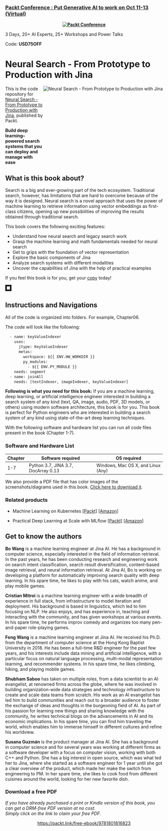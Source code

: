 
### [Packt Conference : Put Generative AI to work on Oct 11-13 (Virtual)](https://packt.link/JGIEY)

<b><p align='center'>[![Packt Conference](https://hub.packtpub.com/wp-content/uploads/2023/08/put-generative-ai-to-work-packt.png)](https://packt.link/JGIEY)</p></b> 
3 Days, 20+ AI Experts, 25+ Workshops and Power Talks 

Code: <b>USD75OFF</b>




# Neural Search - From Prototype to Production with Jina

<a href="https://www.packtpub.com/product/neural-search-from-prototype-to-production-with-jina/9781801816823?utm_source=github&utm_medium=repository&utm_campaign=9781801816823"><img src="https://static.packt-cdn.com/products/9781801816823/cover/smaller" alt="Neural Search - From Prototype to Production with Jina" height="256px" align="right"></a>

This is the code repository for [Neural Search - From Prototype to Production with Jina](https://www.packtpub.com/product/neural-search-from-prototype-to-production-with-jina/9781801816823?utm_source=github&utm_medium=repository&utm_campaign=9781801816823), published by Packt.

**Build deep learning–powered search systems that you can deploy and manage with ease**

## What is this book about?
Search is a big and ever-growing part of the tech ecosystem. Traditional search, however, has limitations that are hard to overcome because of the way it is designed. Neural search is a novel approach that uses the power of machine learning to retrieve information using vector embeddings as first-class citizens, opening up new possibilities of improving the results obtained through traditional search. 

This book covers the following exciting features:
* Understand how neural search and legacy search work
* Grasp the machine learning and math fundamentals needed for neural search
* Get to grips with the foundation of vector representation
* Explore the basic components of Jina
* Analyze search systems with different modalities
* Uncover the capabilities of Jina with the help of practical examples

If you feel this book is for you, get your [copy](https://www.amazon.com/dp/1801816824) today!

<a href="https://www.packtpub.com/?utm_source=github&utm_medium=banner&utm_campaign=GitHubBanner"><img src="https://raw.githubusercontent.com/PacktPublishing/GitHub/master/GitHub.png" 
alt="https://www.packtpub.com/" border="5" /></a>

## Instructions and Navigations
All of the code is organized into folders. For example, Chapter06.

The code will look like the following:
```
  - name: keyValueIndexer
    uses:
      jtype: KeyValueIndexer
      metas:
        workspace: ${{ ENV.HW_WORKDIR }}
        py_modules:
          - ${{ ENV.PY_MODULE }}
    needs: segment
  - name: joinAll
    needs: [textIndexer, imageIndexer, keyValueIndexer]
```

**Following is what you need for this book:**
If you are a machine learning, deep learning, or artificial intelligence engineer interested in building a search system of any kind (text, QA, image, audio, PDF, 3D models, or others) using modern software architecture, this book is for you. This book is perfect for Python engineers who are interested in building a search system of any kind using state-of-the-art deep learning techniques.

With the following software and hardware list you can run all code files present in the book (Chapter 1-7).
### Software and Hardware List
| Chapter | Software required | OS required |
| -------- | ------------------------------------ | ----------------------------------- |
| 1-7 | Python 3.7, JINA 3.7, DocArray 0.13 | Windows, Mac OS X, and Linux (Any) |

We also provide a PDF file that has color images of the screenshots/diagrams used in this book. [Click here to download it](https://packt.link/minUU).

### Related products
* Machine Learning on Kubernetes [[Packt]](https://www.packtpub.com/product/machine-learning-on-kubernetes/9781803241807?utm_source=github&utm_medium=repository&utm_campaign=9781803241807) [[Amazon]](https://www.amazon.com/dp/1803241802)

* Practical Deep Learning at Scale with MLflow [[Packt]](https://www.packtpub.com/product/practical-deep-learning-at-scale-with-mlflow/9781803241333?utm_source=github&utm_medium=repository&utm_campaign=9781803241333) [[Amazon]](https://www.amazon.com/dp/1803241330)

## Get to know the authors
**Bo Wang**
 is a machine learning engineer at Jina AI. He has a background in computer science, especially interested in the field of information retrieval. In the past years, he has been conducting research and engineering work on search intent classification, search result diversification, content-based image retrieval, and neural information retrieval. At Jina AI, Bo is working on developing a platform for automatically improving search quality with deep learning. In his spare time, he likes to play with his cats, watch anime, and play mobile games.

**Cristian Mitroi**
 is a machine learning engineer with a wide breadth of experience in full stack, from infrastructure to model iteration and deployment. His background is based in linguistics, which led to him focusing on NLP. He also enjoys, and has experience in, teaching and interacting with the community, and has given workshops at various events. In his spare time, he performs improv comedy and organizes too many pen-and-paper role-playing games.

**Feng Wang**
 is a machine learning engineer at Jina AI. He received his Ph.D. from the department of computer science at the Hong Kong Baptist University in 2018. He has been a full-time R&D engineer for the past few years, and his interests include data mining and artificial intelligence, with a particular focus on natural language processing, multi-modal representation learning, and recommender systems. In his spare time, he likes climbing, hiking, and playing mobile games.

**Shubham Saboo**
 has taken on multiple roles, from a data scientist to an AI evangelist, at renowned firms across the globe, where he was involved in building organization-wide data strategies and technology infrastructure to create and scale data teams from scratch. His work as an AI evangelist has led him to build communities and reach out to a broader audience to foster the exchange of ideas and thoughts in the burgeoning field of AI. As part of his passion for learning new things and sharing knowledge with the community, he writes technical blogs on the advancements in AI and its economic implications. In his spare time, you can find him traveling the world, which enables him to immerse himself in different cultures and refine his worldview.

**Susana Guzmán**
 is the product manager at Jina AI. She has a background in computer science and for several years was working at different firms as a software developer with a focus on computer vision, working with both C++ and Python. She has a big interest in open source, which was what led her to Jina, where she started as a software engineer for 1 year until she got a clear overview of the product, which made her make the switch from engineering to PM. In her spare time, she likes to cook food from different cuisines around the world, looking for her new favorite dish.
### Download a free PDF

 <i>If you have already purchased a print or Kindle version of this book, you can get a DRM-free PDF version at no cost.<br>Simply click on the link to claim your free PDF.</i>
<p align="center"> <a href="https://packt.link/free-ebook/9781801816823">https://packt.link/free-ebook/9781801816823 </a> </p>